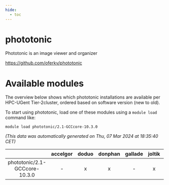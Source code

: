 ```yaml
---
hide:
  - toc
---
```


phototonic
==========


Phototonic is an image viewer and organizer

https://github.com/oferkv/phototonic
# Available modules


The overview below shows which phototonic installations are available per HPC-UGent Tier-2cluster, ordered based on software version (new to old).

To start using phototonic, load one of these modules using a `module load` command like:

```shell
module load phototonic/2.1-GCCcore-10.3.0
```

*(This data was automatically generated on Thu, 07 Mar 2024 at 18:35:40 CET)*  

| |accelgor|doduo|donphan|gallade|joltik|skitty|
| :---: | :---: | :---: | :---: | :---: | :---: | :---: |
|phototonic/2.1-GCCcore-10.3.0|-|x|x|-|x|x|
